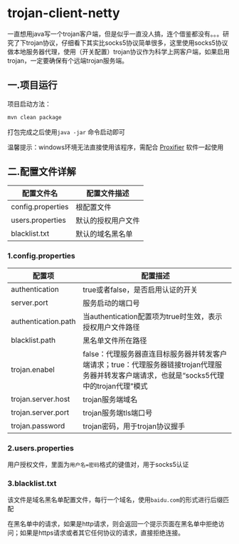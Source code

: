 # trojan-client-netty

一直想用java写一个trojan客户端，但是似乎一直没人搞，连个借鉴都没有。。。研究了下trojan协议，仔细看下其实比socks5协议简单很多，这里使用socks5协议做本地服务器代理，使用（开关配置）trojan协议作为科学上网客户端，如果启用trojan，一定要确保有个远端trojan服务端。

## 一.项目运行

项目启动方法：

```bash
mvn clean package
```

打包完成之后使用`java -jar` 命令启动即可

温馨提示：windows环境无法直接使用该程序，需配合 [Proxifier](https://www.proxifier.com/download/) 软件一起使用

## 二.配置文件详解

|配置文件名|配置文件描述|
|---|---|
|config.properties|根配置文件|
|users.properties|默认的授权用户文件|
|blacklist.txt|默认的域名黑名单|

### 1.config.properties

|配置项|配置描述|
|---|---|
|authentication|true或者false，是否启用认证的开关|
|server.port|服务启动的端口号|
|authentication.path|当authentication配置项为true时生效，表示授权用户文件路径|
|blacklist.path|黑名单文件所在路径|
|trojan.enabel|false：代理服务器直连目标服务器并转发客户端请求；true：代理服务器链接trojan代理服务器并转发客户端请求，也就是“socks5代理中的trojan代理”模式|
|trojan.server.host|trojan服务端域名|
|trojan.server.port|trojan服务端tls端口号|
|trojan.password|trojan密码，用于trojan协议握手|

### 2.users.properties

用户授权文件，里面为`用户名=密码`格式的键值对，用于socks5认证

### 3.blacklist.txt

该文件是域名黑名单配置文件，每行一个域名，使用`baidu.com`的形式进行后缀匹配

在黑名单中的请求，如果是http请求，则会返回一个提示页面在黑名单中拒绝访问；如果是https请求或者其它任何协议的请求，直接拒绝连接。



